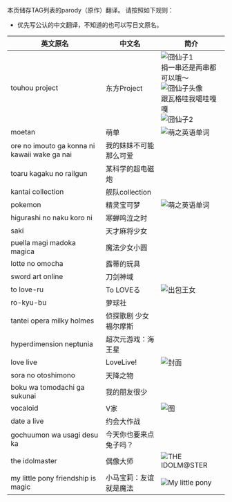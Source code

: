本页储存TAG列表的parody（原作）翻译。
请按照如下规则：
* 优先写公认的中文翻译，不知道的也可以写日文原名。

| 英文原名 | 中文名 | 简介 |
| -------- | ---------------------- | ---------------------------------------- |
| touhou project | 东方Project | ![囧仙子1](http://ww2.sinaimg.cn/large/6c84b2d6gw1f36161k7odj205k06ydg1.jpg)<br>捐一串还是两串都可以哦～<br>![囧仙子头像](http://ww3.sinaimg.cn/large/6c84b2d6gw1f3tth5q2l9j2032032mx2.jpg)<br>跟瓦格哇我噶哇嘎嘎<br>![囧仙子2](http://ww3.sinaimg.cn/large/6c84b2d6gw1f3ttfmlq2ij2046093aa9.jpg) |
| moetan | 萌单 | ![萌之英语单词](http://ww2.sinaimg.cn/large/6c84b2d6gw1f3614z9jokj205k07ndg1.jpg) |
| ore no imouto ga konna ni kawaii wake ga nai | 我的妹妹不可能那么可爱 | |
| toaru kagaku no railgun | 某科学的超电磁炮 | |
| kantai collection | 舰队collection | |
| pokemon | 精灵宝可梦 | ![萌之英语单词](http://tse1.mm.bing.net/th?&id=OIP.M00aabeffa352256858040b238495b5b1o0&w=299&h=168&c=0&pid=1.9&rs=0&p=0) |
| higurashi no naku koro ni | 寒蝉鸣泣之时 | |
| saki | 天才麻将少女 | |
| puella magi madoka magica | 魔法少女小圆 | |
| lotte no omocha | 露蒂的玩具 | |
| sword art online | 刀剑神域 | |
| to love-ru | To LOVEる | ![出包王女](http://exhentai.org/t/29/81/2981cebb2fb76ca4203fbeb11e953bd48354134e-3337994-2151-3099-jpg_l.jpg) |
| ro-kyu-bu | 萝球社 | |
| tantei opera milky holmes | 侦探歌剧 少女福尔摩斯 | |
| hyperdimension neptunia | 超次元游戏：海王星 | |
| love live | LoveLive! | ![封面](https://upload.wikimedia.org/wikipedia/zh/thumb/b/b9/Love_Live%21_promotional_image.jpg/250px-Love_Live%21_promotional_image.jpg) |
| sora no otoshimono | 天降之物 | |
| boku wa tomodachi ga sukunai | 我的朋友很少 | |
| vocaloid | V家 | ![图](https://tse1.mm.bing.net/th?&id=OIP.M04952eac2c7de0902d382e5e8c994752H0&w=300&h=201&c=0&pid=1.9&rs=0&p=0) |
| date a live | 约会大作战 | |
| gochuumon wa usagi desu ka | 今天你也要来点兔子吗？ | |
| the idolmaster | 偶像大师 | ![THE IDOLM@STER](https://img.acg.moe/common/thumb/7/73/THE_IDOLM%40STER_MOVIE.jpg/250px-THE_IDOLM%40STER_MOVIE.jpg) |
| my little pony friendship is magic | 小马宝莉：友谊就是魔法 | ![My little pony](http://www.politicasenzarete.com/sites/default/files/styles/adattiva/public/My_little_pony_friendship_is_magic_group_shot_r.png?itok=JxljETVL)